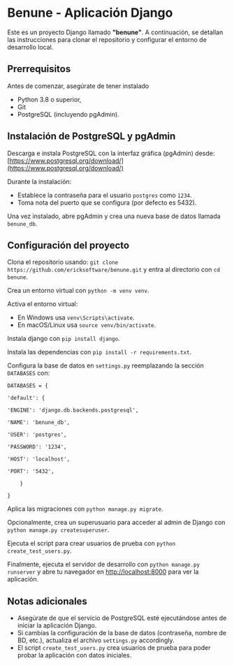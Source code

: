 # Benune - Aplicación Django

Este es un proyecto Django llamado **"benune"**. A continuación, se detallan las instrucciones para clonar el repositorio y configurar el entorno de desarrollo local.

## Prerrequisitos

Antes de comenzar, asegúrate de tener instalado 
- Python 3.8 o superior, 
- Git 
- PostgreSQL (incluyendo pgAdmin).

## Instalación de PostgreSQL y pgAdmin

Descarga e instala PostgreSQL con la interfaz gráfica (pgAdmin) desde: [https://www.postgresql.org/download/](https://www.postgresql.org/download/)

Durante la instalación:

- Establece la contraseña para el usuario `postgres` como `1234`.
- Toma nota del puerto que se configura (por defecto es 5432).

Una vez instalado, abre pgAdmin y crea una nueva base de datos llamada `benune_db`.

## Configuración del proyecto

Clona el repositorio usando: `git clone https://github.com/ericksoftware/benune.git` y entra al directorio con `cd benune`.

Crea un entorno virtual con `python -m venv venv`.

Activa el entorno virtual:
- En Windows usa `venv\Scripts\activate`.
- En macOS/Linux usa `source venv/bin/activate`.

Instala django con `pip install django`.

Instala las dependencias con `pip install -r requirements.txt`.

Configura la base de datos en `settings.py` reemplazando la sección `DATABASES` con:

    DATABASES = {

    'default': {

    'ENGINE': 'django.db.backends.postgresql',

    'NAME': 'benune_db',

    'USER': 'postgres',

    'PASSWORD': '1234',

    'HOST': 'localhost',

    'PORT': '5432',

        }

    }


Aplica las migraciones con `python manage.py migrate`.

Opcionalmente, crea un superusuario para acceder al admin de Django con `python manage.py createsuperuser`.

Ejecuta el script para crear usuarios de prueba con `python create_test_users.py`.

Finalmente, ejecuta el servidor de desarrollo con `python manage.py runserver` y abre tu navegador en [http://localhost:8000](http://localhost:8000) para ver la aplicación.

## Notas adicionales

- Asegúrate de que el servicio de PostgreSQL esté ejecutándose antes de iniciar la aplicación Django.
- Si cambias la configuración de la base de datos (contraseña, nombre de BD, etc.), actualiza el archivo `settings.py` accordingly.
- El script `create_test_users.py` crea usuarios de prueba para poder probar la aplicación con datos iniciales.
